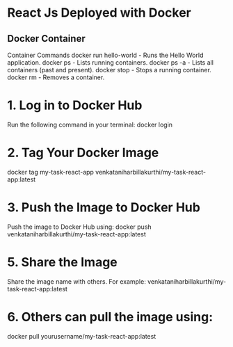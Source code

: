 # React Js  Deployed with Docker

## Docker Container
Container Commands
docker run hello-world - Runs the Hello World application.
docker ps - Lists running containers.
docker ps -a - Lists all containers (past and present).
docker stop - Stops a running container.
docker rm - Removes a container.

# 1. Log in to Docker Hub
Run the following command in your terminal:
docker login

# 2. Tag Your Docker Image
docker tag my-task-react-app venkataniharbillakurthi/my-task-react-app:latest

# 3. Push the Image to Docker Hub
Push the image to Docker Hub using:
docker push venkataniharbillakurthi/my-task-react-app:latest
# 5. Share the Image
Share the image name with others. For example:
venkataniharbillakurthi/my-task-react-app:latest
# 6. Others can pull the image using:
docker pull yourusername/my-task-react-app:latest




